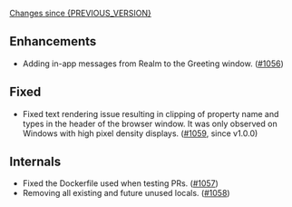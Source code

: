 [Changes since {PREVIOUS_VERSION}](https://github.com/realm/realm-studio/compare/{PREVIOUS_VERSION}...{CURRENT_VERSION})

## Enhancements
- Adding in-app messages from Realm to the Greeting window. ([#1056](https://github.com/realm/realm-studio/pull/1056))

## Fixed
- Fixed text rendering issue resulting in clipping of property name and types in the header of the browser window. It was only observed on Windows with high pixel density displays. ([#1059](https://github.com/realm/realm-studio/pull/1059), since v1.0.0)

## Internals
- Fixed the Dockerfile used when testing PRs. ([#1057](https://github.com/realm/realm-studio/pull/1057))
- Removing all existing and future unused locals. ([#1058](https://github.com/realm/realm-studio/pull/1058))
